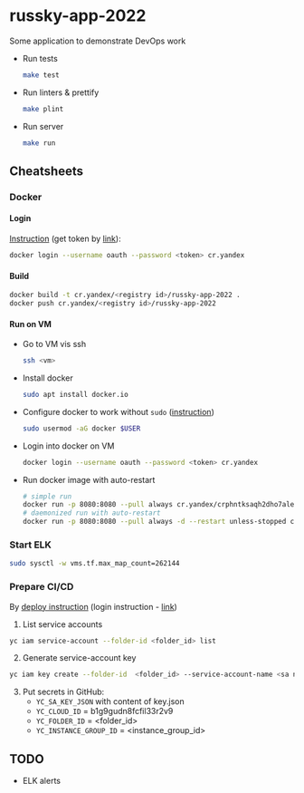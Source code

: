 # russky-app-2022

Some application to demonstrate DevOps work

* Run tests
    ```bash
    make test
    ```
* Run linters & prettify
    ```bash
    make plint
    ```
* Run server
    ```bash
    make run
    ```

## Cheatsheets

### Docker

#### Login

[Instruction](https://cloud.yandex.ru/docs/container-registry/operations/authentication) (get token
by [link](https://oauth.yandex.ru/authorize?response_type=token&client_id=1a6990aa636648e9b2ef855fa7bec2fb)):

```bash
docker login --username oauth --password <token> cr.yandex
```

#### Build

```bash
docker build -t cr.yandex/<registry id>/russky-app-2022 .
docker push cr.yandex/<registry id>/russky-app-2022
```

#### Run on VM

* Go to VM vis ssh
  ```bash
  ssh <vm>
  ```
* Install docker
  ```bash
  sudo apt install docker.io
  ```
* Configure docker to work without `sudo` ([instruction](https://docs.docker.com/engine/install/linux-postinstall/))
  ```bash
  sudo usermod -aG docker $USER
  ```
* Login into docker on VM
  ```bash
  docker login --username oauth --password <token> cr.yandex
  ```
* Run docker image with auto-restart
  ```bash
  # simple run
  docker run -p 8080:8080 --pull always cr.yandex/crphntksaqh2dho7ale3/russky-app-2022
  # daemonized run with auto-restart
  docker run -p 8080:8080 --pull always -d --restart unless-stopped cr.yandex/crphntksaqh2dho7ale3/russky-app-2022
  ```

### Start ELK

```bash
sudo sysctl -w vms.tf.max_map_count=262144
```

### Prepare CI/CD

By [deploy instruction](https://cloud.yandex.ru/docs/cos/tutorials/vm-update) (login instruction - [link](https://cloud.yandex.ru/docs/cli/quickstart))

1. List service accounts
  ```bash
  yc iam service-account --folder-id <folder_id> list
  ```
2. Generate service-account key
  ```bash
  yc iam key create --folder-id  <folder_id> --service-account-name <sa name> --output key.json
  ```
3. Put secrets in GitHub:
   * `YC_SA_KEY_JSON` with content of key.json
   * `YC_CLOUD_ID` = b1g9gudn8fcfil33r2v9
   * `YC_FOLDER_ID` = <folder_id>
   * `YC_INSTANCE_GROUP_ID` = <instance_group_id>

## TODO

* ELK alerts